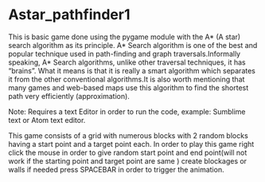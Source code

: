 # Astar_pathfinder1
This is basic game done using the pygame module with the A* (A star) search algorithm as its principle. 
A* Search algorithm is one of the best and popular technique used in path-finding and graph traversals.Informally speaking, A* Search algorithms, unlike other traversal techniques, it has “brains”. What it means is that it is really a smart 
algorithm which separates it from the other conventional algorithms.It is also worth mentioning that many games and web-based maps use this algorithm to find the shortest path very efficiently (approximation).

Note: Requires a text Editor in order to run the code,  example: Sumblime text or Atom text editor.

This game consists of a grid with numerous blocks with 2 random blocks having a start point and a target point each.
In order to play this game
right click the mouse in order to give random start point and end point(will not work if the starting point and target point are same )
create blockages or walls if needed
press SPACEBAR in order to trigger the animation. 


